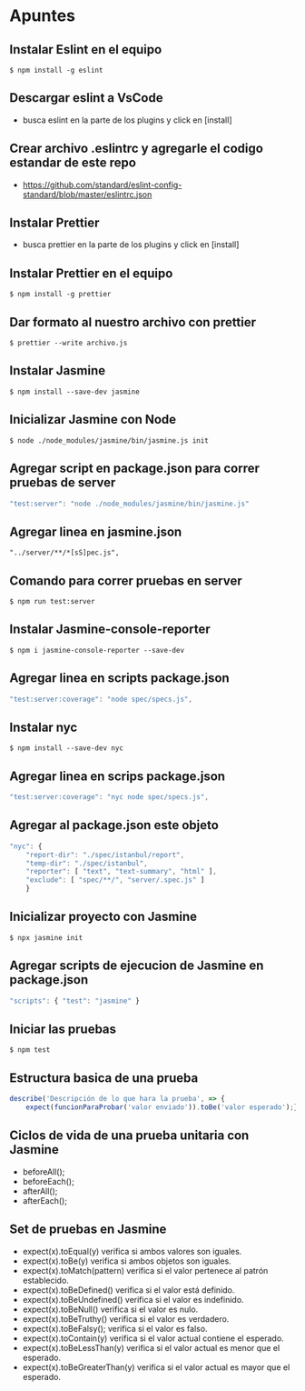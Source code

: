 # Apuntes

## Instalar Eslint en el equipo
`$ npm install -g eslint`

## Descargar eslint a VsCode
* busca eslint en la parte de los plugins y click en [install]

## Crear archivo .eslintrc y agregarle el codigo estandar de este repo
* https://github.com/standard/eslint-config-standard/blob/master/eslintrc.json

## Instalar Prettier
* busca prettier en la parte de los plugins y click en [install]

## Instalar Prettier en el equipo
`$ npm install -g prettier`

## Dar formato al nuestro archivo con prettier
`$ prettier --write archivo.js`

## Instalar Jasmine
`$ npm install --save-dev jasmine`

## Inicializar Jasmine con Node
`$ node ./node_modules/jasmine/bin/jasmine.js init`

## Agregar script en package.json para correr pruebas de server
```javascript
"test:server": "node ./node_modules/jasmine/bin/jasmine.js"
```

## Agregar linea en jasmine.json
`"../server/**/*[sS]pec.js",`

## Comando para correr pruebas en server
`$ npm run test:server`

## Instalar Jasmine-console-reporter
`$ npm i jasmine-console-reporter --save-dev`

## Agregar linea en scripts package.json
```javascript
"test:server:coverage": "node spec/specs.js",
```

## Instalar nyc
`$ npm install --save-dev nyc`

## Agregar linea en scrips package.json
```javascript
"test:server:coverage": "nyc node spec/specs.js",
```

## Agregar al package.json este objeto
```javascript
"nyc": {
    "report-dir": "./spec/istanbul/report",
    "temp-dir": "./spec/istanbul",
    "reporter": [ "text", "text-summary", "html" ],
    "exclude": [ "spec/**/", "server/.spec.js" ]
    }
```

## Inicializar proyecto con Jasmine
`$ npx jasmine init`

## Agregar scripts de ejecucion de Jasmine en package.json
```javascript
"scripts": { "test": "jasmine" }
```

## Iniciar las pruebas
`$ npm test`

## Estructura basica de una prueba
```javascript
describe('Descripción de lo que hara la prueba', => {
    expect(funcionParaProbar('valor enviado')).toBe('valor esperado');})
```
## Ciclos de vida de una prueba unitaria con Jasmine
* beforeAll();
* beforeEach();
* afterAll();
* afterEach();

## Set de pruebas en Jasmine
* expect(x).toEqual(y) verifica si ambos valores son iguales.
* expect(x).toBe(y) verifica si ambos objetos son iguales.
* expect(x).toMatch(pattern) verifica si el valor pertenece al patrón establecido.
* expect(x).toBeDefined() verifica si el valor está definido.
* expect(x).toBeUndefined() verifica si el valor es indefinido.
* expect(x).toBeNull() verifica si el valor es nulo.
* expect(x).toBeTruthy() verifica si el valor es verdadero.
* expect(x).toBeFalsy(); verifica si el valor es falso.
* expect(x).toContain(y) verifica si el valor actual contiene el esperado.
* expect(x).toBeLessThan(y) verifica si el valor actual es menor que el esperado.
* expect(x).toBeGreaterThan(y) verifica si el valor actual es mayor que el esperado.
